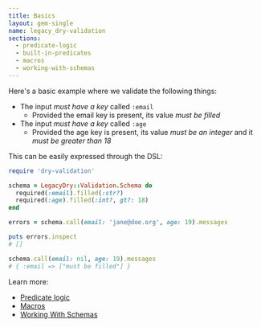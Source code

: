 ```yaml
---
title: Basics
layout: gem-single
name: legacy_dry-validation
sections:
  - predicate-logic
  - built-in-predicates
  - macros
  - working-with-schemas
---
```


Here's a basic example where we validate the following things:

* The input *must have a key* called `:email`
  * Provided the email key is present, its value *must be filled*
* The input *must have a key* called `:age`
  * Provided the age key is present, its value *must be an integer* and it *must be greater than 18*

This can be easily expressed through the DSL:

``` ruby
require 'dry-validation'

schema = LegacyDry::Validation.Schema do
  required(:email).filled(:str?)
  required(:age).filled(:int?, gt?: 18)
end

errors = schema.call(email: 'jane@doe.org', age: 19).messages

puts errors.inspect
# []

schema.call(email: nil, age: 19).messages
# { :email => ["must be filled"] }
```

Learn more:

  * [Predicate logic](/gems/dry-validation/0.13/basics/predicate-logic)
  * [Macros](/gems/dry-validation/0.13/basics/macros)
  * [Working With Schemas](/gems/dry-validation/0.13/basics/working-with-schemas)
